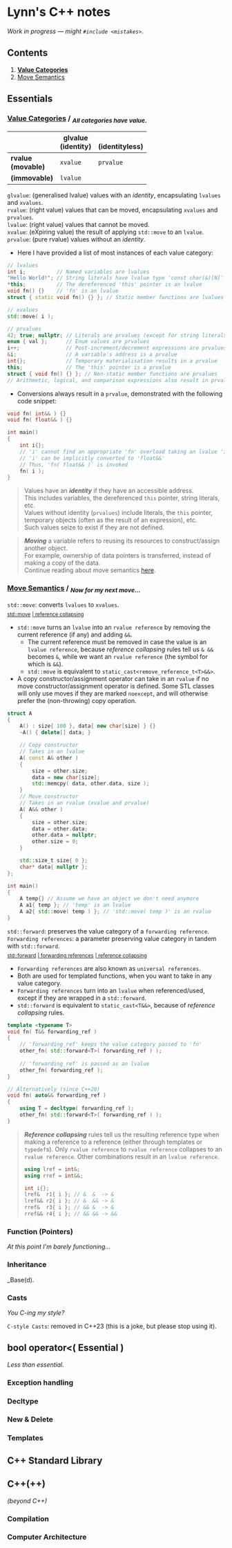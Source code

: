 # Lynn's C++ notes
_Work in progress — might `#include <mistakes>`._

## Contents
1. [**Value Categories**](#value-categories--all-categories-have-value)
2. [Move Semantics](#move-semantics--now-for-my-next-move)

## Essentials

### [Value Categories](https://en.cppreference.com/w/cpp/language/value_category.html) / <sub>_All categories have value._</sub>
|                          | glvalue <br>(identity) | <br>(identityless) |
|--------------------------|------------------------|--------------------|
| **rvalue <br>(movable)** | `xvalue`               | `prvalue`          |
| **(immovable)**          | `lvalue`               |                    |

`glvalue`: (generalised lvalue) values with an _identity_, encapsulating `lvalues` and `xvalues`.
<br>`rvalue`: (right value) values that can be moved, encapsulating `xvalues` and `prvalues`.
<br>`lvalue`: (right value) values that cannot be moved.
<br>`xvalue`: (eXpiring value) the result of applying `std::move` to an `lvalue`.
<br>`prvalue`: (pure rvalue) values without an _identity_.

- Here I have provided a list of most instances of each value category:

```cpp
// lvalues
int i;          // Named variables are lvalues
"Hello World!"; // String literals have lvalue type 'const char(&)[N]'
*this;          // The dereferenced 'this' pointer is an lvalue
void fn() {}    // 'fn' is an lvalue
struct { static void fn() {} }; // Static member functions are lvalues

// xvalues
std::move( i );

// prvalues
42; true; nullptr; // Literals are prvalues (except for string literals)
enum { val };      // Enum values are prvalues
i++;               // Post-increment/decrement expressions are prvalues
&i;                // A variable's address is a prvalue
int{};             // Temporary materialisation results in a prvalue
this;              // The 'this' pointer is a prvalue
struct { void fn() {} }; // Non-static member functions are prvalues
// Arithmetic, logical, and comparison expressions also result in prvalues
```

- Conversions always result in a `prvalue`, demonstrated with the following code snippet:

```cpp
void fn( int&& ) {}
void fn( float&& ) {}

int main()
{
    int i{};
    // 'i' cannot find an appropriate 'fn' overload taking an lvalue 'int'
    // 'i' can be implicitly converted to 'float&&'
    // Thus, 'fn( float&& )` is invoked
    fn( i );
}
```

> Values have an **_identity_** if they have an accessible address.
> <br>This includes variables, the dereferenced `this` pointer, string literals, etc.
> <br>Values without identity (`prvalues`) include literals, the `this` pointer, temporary objects (often as the result of an expression), etc.
> <br>Such values seize to exist if they are not defined.

> **_Moving_** a variable refers to reusing its resources to construct/assign another object.
> <br>For example, ownership of data pointers is transferred, instead of making a copy of the data.
> <br>Continue reading about move semantics [here](#move-semantics--now-for-my-next-move).

### [Move Semantics](https://en.cppreference.com/w/cpp/utility/move.html) / <sub>_Now for my next move..._</sub>

`std::move`: converts `lvalues` to `xvalues`. 
<br><sub>[std::move](https://en.cppreference.com/w/cpp/utility/move.html)</sub>
<sub>[| reference collapsing](https://en.cppreference.com/w/cpp/language/reference.html)</sub>

- `std::move` turns an `lvalue` into an `rvalue reference` by removing the current reference (if any) and adding `&&`.
    - The current reference must be removed in case the value is an `lvalue reference`, because _reference collapsing_ rules tell us `& &&` becomes `&`, while we want an `rvalue reference` (the symbol for which is `&&`).
    - `std::move` is equivalent to `static_cast<remove_reference_t<T>&&>`.
- A copy constructor/assignment operator can take in an `rvalue` if no move constructor/assignment operator is defined. Some STL classes will only use moves if they are marked `noexcept`, and will otherwise prefer the (non-throwing) copy operation.

```cpp
struct A
{
    A() : size{ 100 }, data{ new char[size] } {}
    ~A() { delete[] data; }

    // Copy constructor
    // Takes in an lvalue
    A( const A& other )
    {
        size = other.size;
        data = new char[size];
        std::memcpy( data, other.data, size );
    }
    // Move constructor
    // Takes in an rvalue (xvalue and prvalue)
    A( A&& other )
    {
        size = other.size;
        data = other.data;
        other.data = nullptr;
        other.size = 0;
    }

    std::size_t size{ 0 };
    char* data{ nullptr };
};

int main()
{
    A temp{} // Assume we have an object we don't need anymore
    A a1{ temp }; // 'temp' is an lvalue
    A a2{ std::move( temp ) }; // 'std::move( temp )' is an rvalue
}
``` 

`std::forward`: preserves the value category of a `forwarding reference`.
<br>`Forwarding references`: a parameter preserving value category in tandem with `std::forward`.
<br><sub>[std::forward](https://en.cppreference.com/w/cpp/utility/forward.html)</sub>
<sub>[| forwarding references](https://en.cppreference.com/w/cpp/language/reference.html)</sub> 
<sub>[| reference collapsing](https://en.cppreference.com/w/cpp/language/reference.html)</sub>

- `Forwarding references` are also known as `universal references`.
- Both are used for templated functions, when you want to take in any value category.
- `Forwarding references` turn into an `lvalue` when referenced/used, except if they are wrapped in a `std::forward`.
- `std::forward` is equivalent to `static_cast<T&&>`, because of _reference collapsing_ rules.

```cpp
template <typename T>
void fn( T&& forwarding_ref )
{
    // 'forwarding_ref' keeps the value category passed to 'fn'
    other_fn( std::forward<T>( forwarding_ref ) );
    
    // 'forwarding_ref' is passed as an lvalue
    other_fn( forwarding_ref );
}

// Alternatively (since C++20)
void fn( auto&& forwarding_ref )
{
    using T = decltype( forwarding_ref );
    other_fn( std::forward<T>( forwarding_ref ) );
}
```

> **_Reference collapsing_** rules tell us the resulting reference type when making a reference to a reference (either through templates or `typedef`s). Only `rvalue reference` to `rvalue reference` collapses to an `rvalue reference`. Other combinations result in an `lvalue reference`.
>
> ```cpp
> using lref = int&;
> using rref = int&&;
>
> int i{};
> lref&  r1{ i }; // &  &  -> &
> lref&& r2{ i }; // &  && -> &
> rref&  r3{ i }; // && &  -> &
> rref&& r4{ i }; // && && -> &&
> ```

### Function (Pointers)
_At this point I'm barely functioning..._

### Inheritance
_Base(d).

### Casts
_You C-ing my style?_

`C-style Casts`: removed in C++23 (this is a joke, but please stop using it).

</details>

## bool operator<( Essential )
_Less than essential._

### Exception handling

### Decltype

### New & Delete

### Templates

## C++ Standard Library

## C++(++)
 _(beyond C++)_

### Compilation

### Computer Architecture
